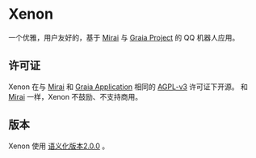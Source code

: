 # Xenon
一个优雅，用户友好的，基于 [Mirai](https://github.com/mamoe/mirai) 与
[Graia Project](https://github.com/GraiaProject/) 的 QQ 机器人应用。

## 许可证
Xenon 在与 [Mirai](https://github.com/mamoe/mirai) 和
[Graia Application](https://github.com/GraiaProject/Application) 相同的
[AGPL-v3](https://www.gnu.org/licenses/agpl-3.0.html) 许可证下开源。
和 [Mirai](https://github.com/mamoe/mirai) 一样，Xenon 不鼓励、不支持商用。

## 版本
Xenon 使用 [语义化版本2.0.0](https://semver.org/lang/zh-CN/spec/v2.0.0.html/) 。